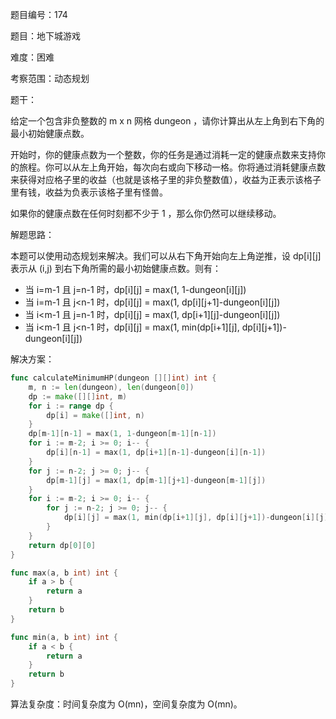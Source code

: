 题目编号：174

题目：地下城游戏

难度：困难

考察范围：动态规划

题干：

给定一个包含非负整数的 m x n 网格 dungeon ，请你计算出从左上角到右下角的最小初始健康点数。

开始时，你的健康点数为一个整数，你的任务是通过消耗一定的健康点数来支持你的旅程。你可以从左上角开始，每次向右或向下移动一格。你将通过消耗健康点数来获得对应格子里的收益（也就是该格子里的非负整数值），收益为正表示该格子里有钱，收益为负表示该格子里有怪兽。

如果你的健康点数在任何时刻都不少于 1 ，那么你仍然可以继续移动。

解题思路：

本题可以使用动态规划来解决。我们可以从右下角开始向左上角逆推，设 dp[i][j] 表示从 (i,j) 到右下角所需的最小初始健康点数。则有：

- 当 i=m-1 且 j=n-1 时，dp[i][j] = max(1, 1-dungeon[i][j])
- 当 i=m-1 且 j<n-1 时，dp[i][j] = max(1, dp[i][j+1]-dungeon[i][j])
- 当 i<m-1 且 j=n-1 时，dp[i][j] = max(1, dp[i+1][j]-dungeon[i][j])
- 当 i<m-1 且 j<n-1 时，dp[i][j] = max(1, min(dp[i+1][j], dp[i][j+1])-dungeon[i][j])

解决方案：

```go
func calculateMinimumHP(dungeon [][]int) int {
    m, n := len(dungeon), len(dungeon[0])
    dp := make([][]int, m)
    for i := range dp {
        dp[i] = make([]int, n)
    }
    dp[m-1][n-1] = max(1, 1-dungeon[m-1][n-1])
    for i := m-2; i >= 0; i-- {
        dp[i][n-1] = max(1, dp[i+1][n-1]-dungeon[i][n-1])
    }
    for j := n-2; j >= 0; j-- {
        dp[m-1][j] = max(1, dp[m-1][j+1]-dungeon[m-1][j])
    }
    for i := m-2; i >= 0; i-- {
        for j := n-2; j >= 0; j-- {
            dp[i][j] = max(1, min(dp[i+1][j], dp[i][j+1])-dungeon[i][j])
        }
    }
    return dp[0][0]
}

func max(a, b int) int {
    if a > b {
        return a
    }
    return b
}

func min(a, b int) int {
    if a < b {
        return a
    }
    return b
}
```

算法复杂度：时间复杂度为 O(mn)，空间复杂度为 O(mn)。